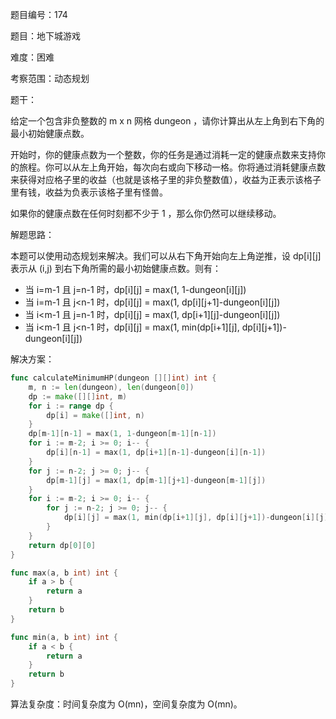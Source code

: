 题目编号：174

题目：地下城游戏

难度：困难

考察范围：动态规划

题干：

给定一个包含非负整数的 m x n 网格 dungeon ，请你计算出从左上角到右下角的最小初始健康点数。

开始时，你的健康点数为一个整数，你的任务是通过消耗一定的健康点数来支持你的旅程。你可以从左上角开始，每次向右或向下移动一格。你将通过消耗健康点数来获得对应格子里的收益（也就是该格子里的非负整数值），收益为正表示该格子里有钱，收益为负表示该格子里有怪兽。

如果你的健康点数在任何时刻都不少于 1 ，那么你仍然可以继续移动。

解题思路：

本题可以使用动态规划来解决。我们可以从右下角开始向左上角逆推，设 dp[i][j] 表示从 (i,j) 到右下角所需的最小初始健康点数。则有：

- 当 i=m-1 且 j=n-1 时，dp[i][j] = max(1, 1-dungeon[i][j])
- 当 i=m-1 且 j<n-1 时，dp[i][j] = max(1, dp[i][j+1]-dungeon[i][j])
- 当 i<m-1 且 j=n-1 时，dp[i][j] = max(1, dp[i+1][j]-dungeon[i][j])
- 当 i<m-1 且 j<n-1 时，dp[i][j] = max(1, min(dp[i+1][j], dp[i][j+1])-dungeon[i][j])

解决方案：

```go
func calculateMinimumHP(dungeon [][]int) int {
    m, n := len(dungeon), len(dungeon[0])
    dp := make([][]int, m)
    for i := range dp {
        dp[i] = make([]int, n)
    }
    dp[m-1][n-1] = max(1, 1-dungeon[m-1][n-1])
    for i := m-2; i >= 0; i-- {
        dp[i][n-1] = max(1, dp[i+1][n-1]-dungeon[i][n-1])
    }
    for j := n-2; j >= 0; j-- {
        dp[m-1][j] = max(1, dp[m-1][j+1]-dungeon[m-1][j])
    }
    for i := m-2; i >= 0; i-- {
        for j := n-2; j >= 0; j-- {
            dp[i][j] = max(1, min(dp[i+1][j], dp[i][j+1])-dungeon[i][j])
        }
    }
    return dp[0][0]
}

func max(a, b int) int {
    if a > b {
        return a
    }
    return b
}

func min(a, b int) int {
    if a < b {
        return a
    }
    return b
}
```

算法复杂度：时间复杂度为 O(mn)，空间复杂度为 O(mn)。